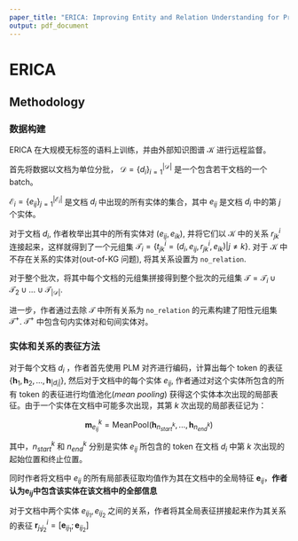 ```yaml
---
paper_title: "ERICA: Improving Entity and Relation Understanding for Pre-trained Language Models via Contrastive Learning"
output: pdf_document
---
```

# ERICA

<!--more-->

## Methodology

### 数据构建

ERICA 在大规模无标签的语料上训练，并由外部知识图谱 $\mathcal{K}$ 进行远程监督。

首先将数据以文档为单位分批， $\mathcal{D} = \{d_i\}_{i=1}^{|\mathcal{D}|}$ 是一个包含若干文档的一个 batch。

$\mathcal{E}_i = \{e_{ij}\}_{j=1}^{|\mathcal{E}_i|}$ 是文档 $d_i$ 中出现的所有实体的集合，其中 $e_{ij}$ 是文档 $d_i$ 中的第 $j$ 个实体。

对于文档 $d_i$, 作者枚举出其中的所有实体对 $(e_{ij}, e_{ik})$, 并将它们以 $\mathcal{K}$ 中的关系 $r_{jk}^i$ 连接起来，这样就得到了一个元组集 $\mathcal{T}_i = \{t_{jk}^i=(d_i, e_{ij}, r_{jk}^i, e_{ik})|j\neq k\}$. 对于 $\mathcal{K}$ 中不存在关系的实体对(out-of-KG 问题), 将其关系设置为 `no_relation`. 

对于整个批次，将其中每个文档的元组集拼接得到整个批次的元组集 $\mathcal{T} = \mathcal{T}_i\cup\mathcal{T}_2\cup...\cup\mathcal{T}_{|\mathcal{D}|}$.

进一步，作者通过去除 $\mathcal{T}$ 中所有关系为 `no_relation` 的元素构建了阳性元组集 $\mathcal{T}^+$. $\mathcal{T}^+$ 中包含句内实体对和句间实体对。

### 实体和关系的表征方法

对于每个文档 $d_i$ ，作者首先使用 PLM 对齐进行编码，计算出每个 token 的表征 $\{\mathbf{h}_1, \mathbf{h}_2, ..., \mathbf{h}_{|d_i|}\}$, 然后对于文档中的每个实体 $e_{ij}$, 作者通过对这个实体所包含的所有 token 的表征进行均值池化(*mean pooling*) 获得这个实体本次出现的局部表征。由于一个实体在文档中可能多次出现，其第 $k$ 次出现的局部表征记为：

$$\mathbf{m}_{e_{ij}}^k = \text{MeanPool}(\mathbf{h}_{n_{start}^k}, ..., \mathbf{h}_{n_{end}^k})$$

其中，$n_{start}^k$ 和 $n_{end}^k$ 分别是实体 $e_{ij}$ 所包含的 token 在文档 $d_i$ 中第 $k$ 次出现的起始位置和终止位置。

同时作者将文档中 $e_{ij}$ 的所有局部表征取均值作为其在文档中的全局特征 $\mathbf{e}_{ij}$，**作者认为$\mathbf{e}_{ij}$中包含该实体在该文档中的全部信息**

对于文档中两个实体 $e_{ij_1}, e_{ij_2}$ 之间的关系，作者将其全局表征拼接起来作为其关系的表征 $\mathbf{r}_{j_1j_2}^i = [\mathbf{e}_{ij_1}; \mathbf{e}_{ij_2}]$